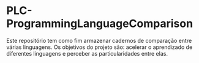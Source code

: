 # PLC-ProgrammingLanguageComparison

Este repositório tem como fim armazenar cadernos de comparação entre várias linguagens. Os objetivos do projeto são: acelerar o aprendizado de diferentes linguagens e perceber as particularidades entre elas.    
